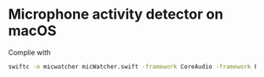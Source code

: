 # Microphone activity detector on macOS

Complie with

```bash
swiftc -o micwatcher micWatcher.swift -framework CoreAudio -framework Foundation
```
